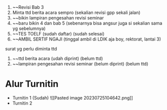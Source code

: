 1. ~~Revisi Bab 3
2. Minta ttd berita acara sempro (sekalian revisi gpp sekali jalan)
3. ~~bikin lampiran pengesahan revisi seminar
4. ~~baru bikin 4 dan bab 5 (sebenarnya bisa angsur juga si sekalian sama yg sebelumnya)
5. ~~TES TOELF (sudah daftar) (sudah selesai)
6. ~~AMBIL SERTIF NGAJI (tinggal ambil di LDIK aja boy, rektorat, lantai 3)

surat yg perlu diminta ttd
1. ~~ttd berita acara (udah diprint) (belum ttd)
2. ~~lampiran pengesahan revisi seminar (belum diprint) (belum ttd)

# Alur Turnitin
- Turnitin 1 (Sudah)
![[Pasted image 20230725104642.png]]
- Turnitin 2
